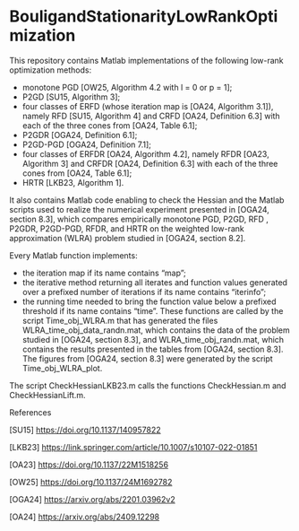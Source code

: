 # BouligandStationarityLowRankOptimization

This repository contains Matlab implementations of the following low-rank optimization methods:
- monotone PGD [OW25, Algorithm 4.2 with l = 0 or p = 1];
- P2GD [SU15, Algorithm 3];
- four classes of ERFD (whose iteration map is [OA24, Algorithm 3.1]), namely RFD [SU15, Algorithm 4] and CRFD [OA24, Definition 6.3] with each of the three cones from [OA24, Table 6.1];
- P2GDR [OGA24, Definition 6.1];
- P2GD-PGD [OGA24, Definition 7.1];
- four classes of ERFDR [OA24, Algorithm 4.2], namely RFDR [OA23, Algorithm 3] and CRFDR [OA24, Definition 6.3] with each of the three cones from [OA24, Table 6.1];
- HRTR [LKB23, Algorithm 1].

It also contains Matlab code enabling to check the Hessian and the Matlab scripts used to realize the numerical experiment presented in [OGA24, section 8.3], which compares empirically monotone PGD, P2GD, RFD , P2GDR, P2GD-PGD, RFDR, and HRTR on the weighted low-rank approximation (WLRA) problem studied in [OGA24, section 8.2].

Every Matlab function implements:
- the iteration map if its name contains “map”;
- the iterative method returning all iterates and function values generated over a prefixed number of iterations if its name contains “iterinfo”;
- the running time needed to bring the function value below a prefixed threshold if its name contains “time”.
These functions are called by the script Time_obj_WLRA.m that has generated the files WLRA_time_obj_data_randn.mat, which contains the data of the problem studied in [OGA24, section 8.3], and WLRA_time_obj_randn.mat, which contains the results presented in the tables from [OGA24, section 8.3]. The figures from [OGA24, section 8.3] were generated by the script Time_obj_WLRA_plot.

The script CheckHessianLKB23.m calls the functions CheckHessian.m and CheckHessianLift.m.

References

[SU15] https://doi.org/10.1137/140957822

[LKB23] https://link.springer.com/article/10.1007/s10107-022-01851

[OA23] https://doi.org/10.1137/22M1518256

[OW25] https://doi.org/10.1137/24M1692782

[OGA24] https://arxiv.org/abs/2201.03962v2

[OA24] https://arxiv.org/abs/2409.12298
